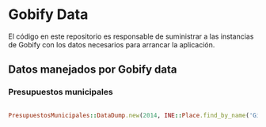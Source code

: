 # Gobify Data

El código en este repositorio es responsable de suministrar a las instancias de Gobify con los datos
necesarios para arrancar la aplicación.

## Datos manejados por Gobify data

### Presupuestos municipales

```ruby

PresupuestosMunicipales::DataDump.new(2014, INE::Place.find_by_name('Gijón')).dump

```
